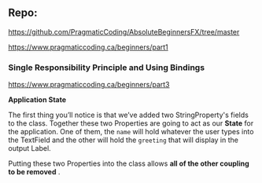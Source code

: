 ## Repo:
https://github.com/PragmaticCoding/AbsoluteBeginnersFX/tree/master

https://www.pragmaticcoding.ca/beginners/part1


### Single Responsibility Principle and Using Bindings
https://www.pragmaticcoding.ca/beginners/part3

**Application State**

The first thing you’ll notice is that we’ve added two StringProperty's fields to the class. Together these two Properties are going to act as our **State** for the application. One of them, the `name` will hold whatever the user types into the TextField and the other will hold the `greeting` that will display in the output Label.

Putting these two Properties into the class allows **all of the other coupling to be removed** .


